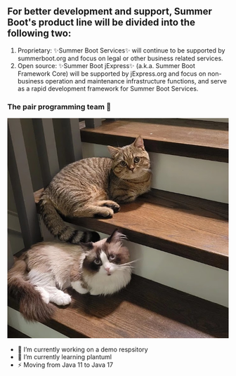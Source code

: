 ## For better  development and support, Summer Boot's product line will be divided into the following two:
1. Proprietary: ✨Summer Boot Services✨ will continue to be supported by summerboot.org and focus on legal or other business related services.
2. Open source: ✨Summer Boot jExpress✨ (a.k.a. Summer Boot Framework Core) will be supported by jExpress.org and focus on non-business operation and maintenance infrastructure functions, and serve as a rapid development framework for Summer Boot Services.


### The pair programming team 👋
![image](wangcaifugui.jpg)

<!--
**SummerBootFramework/SummerBootFramework** is a ✨ _special_ ✨ repository because its `README.md` (this file) appears on your GitHub profile.

Here are some ideas to get you started:

- 🔭 I’m currently working on ...
- 🌱 I’m currently learning ...
- 👯 I’m looking to collaborate on ...
- 🤔 I’m looking for help with ...
- 💬 Ask me about ...
- 📫 How to reach me: ...
- 😄 Pronouns: ...
- ⚡ Fun fact: ...
-->

- 🔭 I’m currently working on a demo respsitory
- 🌱 I’m currently learning plantuml
- ⚡ Moving from Java 11 to Java 17

